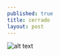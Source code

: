 ```yaml
---
published: true
title: cerrado
layout: post
---
```

![alt text](http://img.europapress.net/fotoweb/fotonoticia_20140812151921_800.jpg "Logo Title Text 1")

